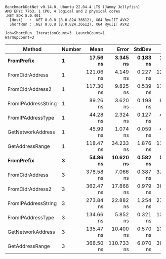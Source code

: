 ```

BenchmarkDotNet v0.14.0, Ubuntu 22.04.4 LTS (Jammy Jellyfish)
AMD EPYC 7763, 1 CPU, 4 logical and 2 physical cores
.NET SDK 8.0.401
  [Host]   : .NET 8.0.8 (8.0.824.36612), X64 RyuJIT AVX2
  ShortRun : .NET 8.0.8 (8.0.824.36612), X64 RyuJIT AVX2

Job=ShortRun  IterationCount=3  LaunchCount=1  
WarmupCount=3  

```
| Method              | Number | Mean      | Error      | StdDev   | Min       | Max       | Gen0   | Allocated |
|-------------------- |------- |----------:|-----------:|---------:|----------:|----------:|-------:|----------:|
| **FromPrefix**          | **1**      |  **17.56 ns** |   **3.345 ns** | **0.183 ns** |  **17.42 ns** |  **17.77 ns** | **0.0007** |      **56 B** |
| FromCidrAddress     | 1      | 121.06 ns |   4.149 ns | 0.227 ns | 120.85 ns | 121.30 ns | 0.0012 |     112 B |
| FromCidrAddress2    | 1      | 117.30 ns |   9.825 ns | 0.539 ns | 116.90 ns | 117.91 ns | 0.0012 |     112 B |
| FromIPAddressString | 1      |  89.26 ns |   3.620 ns | 0.198 ns |  89.07 ns |  89.47 ns | 0.0006 |      56 B |
| FromIPAddressType   | 1      |  44.28 ns |   2.324 ns | 0.127 ns |  44.14 ns |  44.40 ns | 0.0010 |      88 B |
| GetNetworkAddress   | 1      |  45.99 ns |   1.074 ns | 0.059 ns |  45.95 ns |  46.06 ns | 0.0007 |      56 B |
| GetAddressRange     | 1      | 118.47 ns |  34.233 ns | 1.876 ns | 117.13 ns | 120.61 ns | 0.0019 |     168 B |
| **FromPrefix**          | **3**      |  **54.86 ns** |  **10.620 ns** | **0.582 ns** |  **54.21 ns** |  **55.32 ns** | **0.0020** |     **168 B** |
| FromCidrAddress     | 3      | 378.58 ns |   7.066 ns | 0.387 ns | 378.18 ns | 378.95 ns | 0.0038 |     336 B |
| FromCidrAddress2    | 3      | 362.47 ns |  17.868 ns | 0.979 ns | 361.88 ns | 363.60 ns | 0.0038 |     336 B |
| FromIPAddressString | 3      | 273.84 ns |  22.882 ns | 1.254 ns | 272.93 ns | 275.27 ns | 0.0019 |     168 B |
| FromIPAddressType   | 3      | 134.66 ns |   5.852 ns | 0.321 ns | 134.35 ns | 134.99 ns | 0.0031 |     264 B |
| GetNetworkAddress   | 3      | 135.47 ns |  10.400 ns | 0.570 ns | 134.91 ns | 136.05 ns | 0.0019 |     168 B |
| GetAddressRange     | 3      | 368.50 ns | 110.733 ns | 6.070 ns | 362.09 ns | 374.15 ns | 0.0057 |     504 B |

